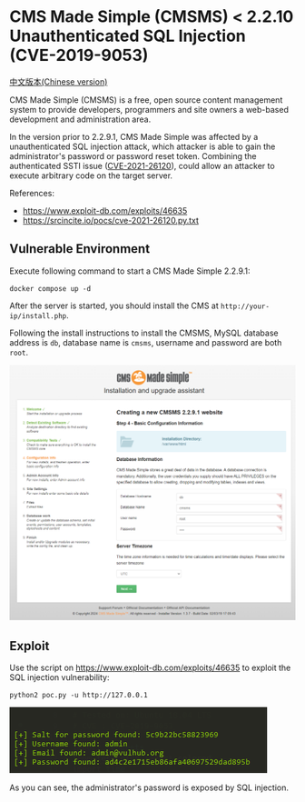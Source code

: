# CMS Made Simple (CMSMS) < 2.2.10 Unauthenticated SQL Injection (CVE-2019-9053)

[中文版本(Chinese version)](README.zh-cn.md)

CMS Made Simple (CMSMS) is a free, open source content management system to provide developers, programmers and site owners a web-based development and administration area.

In the version prior to 2.2.9.1, CMS Made Simple was affected by a unauthenticated SQL injection attack, which attacker is able to gain the administrator's password or password reset token. Combining the authenticated SSTI issue ([CVE-2021-26120](https://github.com/vulhub/vulhub/tree/master/cmsms/CVE-2021-26120)), could allow an attacker to execute arbitrary code on the target server.

References:

- <https://www.exploit-db.com/exploits/46635>
- <https://srcincite.io/pocs/cve-2021-26120.py.txt>

## Vulnerable Environment

Execute following command to start a CMS Made Simple 2.2.9.1:

```
docker compose up -d
```

After the server is started, you should install the CMS at `http://your-ip/install.php`.

Following the install instructions to install the CMSMS, MySQL database address is `db`, database name is `cmsms`, username and password are both `root`.

![](1.png)

## Exploit

Use the script on <https://www.exploit-db.com/exploits/46635> to exploit the SQL injection vulnerability:

```
python2 poc.py -u http://127.0.0.1
```

![](2.png)

As you can see, the administrator's password is exposed by SQL injection.
